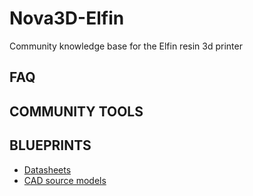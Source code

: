 # Nova3D-Elfin
Community knowledge base for the Elfin resin 3d printer

## FAQ

## COMMUNITY TOOLS

## BLUEPRINTS
- [Datasheets](../../datasheets)
- [CAD source models](../../blueprints)
